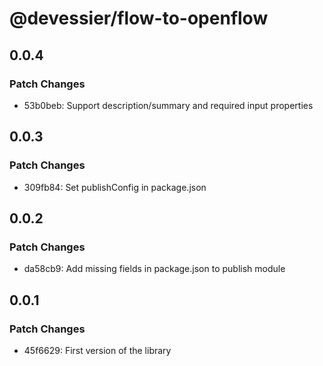 # @devessier/flow-to-openflow

## 0.0.4

### Patch Changes

- 53b0beb: Support description/summary and required input properties

## 0.0.3

### Patch Changes

- 309fb84: Set publishConfig in package.json

## 0.0.2

### Patch Changes

- da58cb9: Add missing fields in package.json to publish module

## 0.0.1

### Patch Changes

- 45f6629: First version of the library
